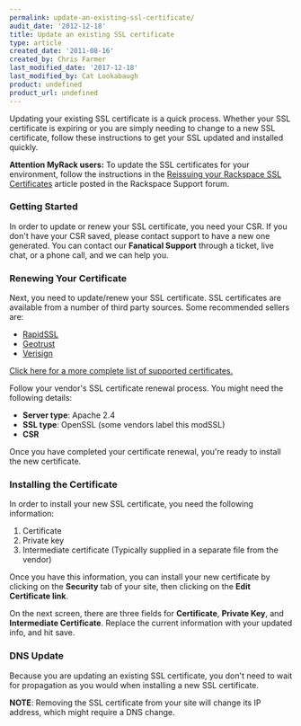 ```yaml
---
permalink: update-an-existing-ssl-certificate/
audit_date: '2012-12-18'
title: Update an existing SSL certificate
type: article
created_date: '2011-08-16'
created_by: Chris Farmer
last_modified_date: '2017-12-18'
last_modified_by: Cat Lookabaugh
product: undefined
product_url: undefined
---
```


Updating your existing SSL certificate is a quick process.
Whether your SSL certificate is expiring or you are simply needing to
change to a new SSL certificate, follow these instructions to
get your SSL updated and installed quickly.

**Attention MyRack users:** To update the SSL certificates for your
environment, follow the instructions in the [Reissuing your Rackspace SSL Certificates](https://community.rackspace.com/products/f/43/t/4478)
article posted in the Rackspace Support forum.

### Getting Started

In order to update or renew your SSL certificate, you need your
CSR. If you don't have your CSR saved, please contact support to have a
new one generated. You can contact our **Fanatical Support** through a
ticket, live chat, or a phone call, and we can help you.

### Renewing Your Certificate

Next, you need to update/renew your SSL certificate. SSL
certificates are available from a number of third party sources. Some
recommended sellers are:

-  [RapidSSL](http://www.rapidssl.com)
-  [Geotrust](http://www.geotrust.com)
-  [Verisign](http://www.verisign.com)

[Click here for a more complete list of supported certificates.](/how-to/supported-ssl-certificates-on-cloud-sites)

Follow your vendor's SSL certificate renewal process. You might
need the following details:

-   **Server type**: Apache 2.4
-   **SSL type**: OpenSSL (some vendors label this modSSL)
-   **CSR**

Once you have completed your certificate renewal, you're ready to install the new certificate.

### Installing the Certificate

In order to install your new SSL certificate, you need the following information:

1.  Certificate
2.  Private key
3.  Intermediate certificate (Typically supplied in a separate file from
    the vendor)

Once you have this information, you can install your new
certificate by clicking on the **Security** tab of your site, then clicking on
the **Edit Certificate link**.

On the next screen, there are three fields for **Certificate**, **Private
Key**, and **Intermediate Certificate**. Replace the current
information with your updated info, and hit save.

### DNS Update

Because you are updating an existing SSL certificate, you don't need
to wait for propagation as you would when installing a new SSL
certificate.

**NOTE**: Removing the SSL certificate from your site will change its IP address, which might require a DNS change.
